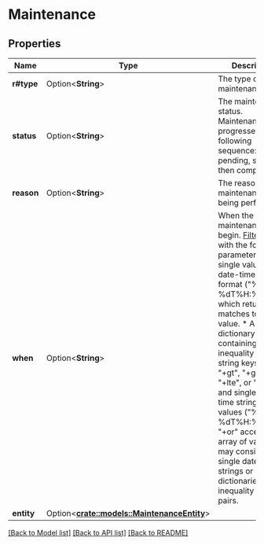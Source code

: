 # Maintenance

## Properties

Name | Type | Description | Notes
------------ | ------------- | ------------- | -------------
**r#type** | Option<**String**> | The type of maintenance.  | [optional]
**status** | Option<**String**> | The maintenance status.  Maintenance progresses in the following sequence: pending, started, then completed.  | [optional]
**reason** | Option<**String**> | The reason maintenance is being performed.  | [optional]
**when** | Option<**String**> | When the maintenance will begin.  [Filterable](/docs/api/#filtering-and-sorting) with the following parameters:  * A single value in date-time string format (\"%Y-%m-%dT%H:%M:%S\"), which returns only matches to that value.  * A dictionary containing pairs of inequality operator string keys (\"+or\", \"+gt\", \"+gte\", \"+lt\", \"+lte\", or \"+neq\") and single date-time string format values (\"%Y-%m-%dT%H:%M:%S\"). \"+or\" accepts an array of values that may consist of single date-time strings or dictionaries of inequality operator pairs.  | [optional]
**entity** | Option<[**crate::models::MaintenanceEntity**](Maintenance_entity.md)> |  | [optional]

[[Back to Model list]](../README.md#documentation-for-models) [[Back to API list]](../README.md#documentation-for-api-endpoints) [[Back to README]](../README.md)



